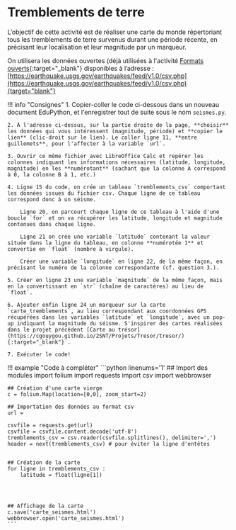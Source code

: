 # Tremblements de terre

L’objectif de cette activité est de réaliser une carte du monde répertoriant tous les tremblements de terre survenus durant une période récente, en précisant leur localisation et leur magnitude par un marqueur.

On utilisera les données ouvertes (déjà utilisées à l'activité [Formats ouverts](https://cgouygou.github.io/2SNT/Activites/02-Formats_ouverts/Formats_ouverts/){:target="_blank"}   disponibles à l’adresse : [https://earthquake.usgs.gov/earthquakes/feed/v1.0/csv.php](https://earthquake.usgs.gov/earthquakes/feed/v1.0/csv.php){target="blank"}

!!! info "Consignes"
    1. Copier-coller le code ci-dessous dans un nouveau document EduPython, et l'enregistrer tout de suite sous le nom `seismes.py`.

    2. À l'adresse ci-dessus, sur la partie droite de la page, **choisir** les données qui vous intéressent (magnitude, période) et **copier le lien** (clic-droit sur le lien). Le coller ligne 11, **entre guillemets**, pour l'affecter à la variable `url`.

    3. Ouvrir ce même fichier avec LibreOffice Calc et repérer les colonnes indiquant les informations nécessaires (latitude, longitude, magnitude) en les **numérotant** (sachant que la colonne A correspond à 0, la colonne B à 1, etc.)

    4. Ligne 15 du code, on crée un tableau `tremblements_csv` comportant les données issues du fichier csv. Chaque ligne de ce tableau correspond donc à un séisme.
        
        Ligne 20, on parcourt chaque ligne de ce tableau à l'aide d'une boucle `for` et on va récupérer les latitude, longitude et magnitude contenues dans chaque ligne.
        
        Ligne 21 on crée une variable `latitude` contenant la valeur située dans la ligne du tableau, en colonne **numérotée 1** et convertie en `float` (nombre à virgule).
        
        Créer une variable `longitude` en ligne 22, de la même façon, en précisant le numéro de la colonne correspondante (cf. question 3.). 

    5. Créer en ligne 23 une variable `magnitude` de la même façon, mais en la convertissant en `str` (chaîne de caractères) au lieu de `float`.

    6. Ajouter enfin ligne 24 un marqueur sur la carte `carte_tremblements`, au lieu correspondant aux coordonnées GPS récupérées dans les variables `latitude` et `longitude`, avec un pop-up indiquant la magnitude du séisme. S'inspirer des cartes réalisées dans le projet précédent [Carte au trésor](https://cgouygou.github.io/2SNT/Projets/Tresor/tresor/){:target="_blank"} .

    7. Exécuter le code!



!!! example "Code à compléter"
    ```python linenums='1'
    ## Import des modules
    import folium
    import requests
    import csv
    import webbrowser

    ## Création d'une carte vierge
    c = folium.Map(location=[0,0], zoom_start=2)

    ## Importation des données au format csv
    url =

    csvfile = requests.get(url)
    csvfile = csvfile.content.decode('utf-8')
    tremblements_csv = csv.reader(csvfile.splitlines(), delimiter=',')
    header = next(tremblements_csv) # pour éviter la ligne d'entêtes


    ## Création de la carte
    for ligne in tremblements_csv :
        latitude = float(ligne[1]) 




    ## Affichage de la carte
    c.save('carte_seismes.html')
    webbrowser.open('carte_seismes.html')
    ```

